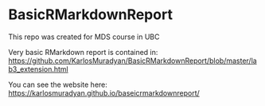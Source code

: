 # BasicRMarkdownReport
This repo was created for MDS course in UBC

Very basic RMarkdown report is contained in: https://github.com/KarlosMuradyan/BasicRMarkdownReport/blob/master/lab3_extension.html

You can see the website here:
https://karlosmuradyan.github.io/baseicrmarkdownreport/
